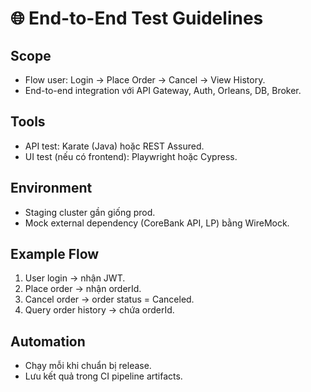# 🌐 End-to-End Test Guidelines

## Scope
- Flow user: Login → Place Order → Cancel → View History.
- End-to-end integration với API Gateway, Auth, Orleans, DB, Broker.

## Tools
- API test: Karate (Java) hoặc REST Assured.  
- UI test (nếu có frontend): Playwright hoặc Cypress.  

## Environment
- Staging cluster gần giống prod.  
- Mock external dependency (CoreBank API, LP) bằng WireMock.  

## Example Flow
1. User login → nhận JWT.  
2. Place order → nhận orderId.  
3. Cancel order → order status = Canceled.  
4. Query order history → chứa orderId.  

## Automation
- Chạy mỗi khi chuẩn bị release.  
- Lưu kết quả trong CI pipeline artifacts.
